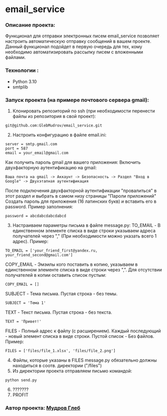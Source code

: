 # email_service


### Описание проекта:
Функционал для отправки электронных писем email_service позволяет настроить автоматическую отправку сообщений в вашем проекте. Данный функционал подойдет в первую очередь для тех, кому необходимо автоматизировать рассылку писем с вложенными файлами. 

### Технологии :
- Python 3.10
- smtplib 

### Запуск проекта (на примере почтового сервера gmail):
1. Клонировать репозиторий по ssh (при необходимости перенести файлы из репозитория в свой проект):
```
git@github.com:GlebMudrov/email_service.git
```
2. Настроить конфигурацию в файле email.ini:
```
server = smtp.gmail.com
port = 587
email = your_email@gmail.com
```
Как получить пароль gmail для вашего приложения:
Включить двухфакторную аутентификацию на gmail:
```
Ваша почта на gmail -> Аккаунт -> Безопасность -> Раздел "Вход в Google" -> Двухэтапная аутентификация
```
После подключения двухфакторной аутентификации "провалиться" в этот раздел и выбрать в самом низу страницы "Пароли приложений"
Создать пароль для приложения (16 латинских букв) и вставить его в password. Пример заполнения:
```
password = abcdabcdabcdabcd
```
3. Настраиваем параметры письма в файле message.py:
TO_EMAIL - В единственном элементе списка в виде строки указываем адреса получателей через "," (При необходимости можно указать всего 1 адрес). Пример:
```
TO_EMAIL = ['your_friend_first@yandex.ru, your_friend_second@gmail.com']
```
COPY_EMAIL - Эмэилы кого поставить в копию, указываем в единственном элементе списка в виде строки через ",". Для отсутствии получателей в копии оставить список пустым: 
```
COPY_EMAIL = []
```
SUBJECT - Тема письма. Пустая строка - без темы.
```
SUBJECT = 'Тема 1'
```
TEXT - Текст письма. Пустая строка - без текста.
```
TEXT = 'Привет!'
```
FILES - Полный адрес к файлу (с расширением). Каждый последующий - новый элемент списка в виде строки. Пустой список - Без файлов. Пример: 
```
FILES = ['files/file_1.xlsx', 'files/file_2.png']
```
4. Файлы, которые указаны в FILES message.py обязательно должны находиться в соотв. директории ("/files")
5. Из директории проекта отправляем письмо командой:
```
python send.py
```
6. ???????
7. PROFIT

### Автор проекта:  <a href= "https://github.com/GlebMudrov">__Мудров Глеб__<a/>
